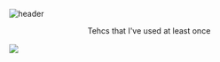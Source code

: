 ![header](https://capsule-render.vercel.app/api?type=waving&color=auto&height=300&section=header&text=itsjh's%20Tech&fontSize=90)
<p align = 'center'> Tehcs that I've used at least once </p>
<img align = 'center' src="https://img.shields.io/badge/Python-3766AB?style=flat-square&logo=Python&logoColor=white"/></a>&nbsp 
